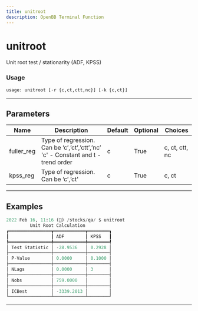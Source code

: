 ```yaml
---
title: unitroot
description: OpenBB Terminal Function
---
```


# unitroot

Unit root test / stationarity (ADF, KPSS)

### Usage

```python
usage: unitroot [-r {c,ct,ctt,nc}] [-k {c,ct}]
```

---

## Parameters

| Name | Description | Default | Optional | Choices |
| ---- | ----------- | ------- | -------- | ------- |
| fuller_reg | Type of regression. Can be ‘c’,’ct’,’ctt’,’nc’ 'c' - Constant and t - trend order | c | True | c, ct, ctt, nc |
| kpss_reg | Type of regression. Can be ‘c’,’ct' | c | True | c, ct |
---

## Examples

```python
2022 Feb 16, 11:16 (🦋) /stocks/qa/ $ unitroot
         Unit Root Calculation
┏━━━━━━━━━━━━━━━━┳━━━━━━━━━━━━┳━━━━━━━━┓
┃                ┃ ADF        ┃ KPSS   ┃
┡━━━━━━━━━━━━━━━━╇━━━━━━━━━━━━╇━━━━━━━━┩
│ Test Statistic │ -28.9536   │ 0.2928 │
├────────────────┼────────────┼────────┤
│ P-Value        │ 0.0000     │ 0.1000 │
├────────────────┼────────────┼────────┤
│ NLags          │ 0.0000     │ 3      │
├────────────────┼────────────┼────────┤
│ Nobs           │ 759.0000   │        │
├────────────────┼────────────┼────────┤
│ ICBest         │ -3339.2013 │        │
└────────────────┴────────────┴────────┘
```

---

